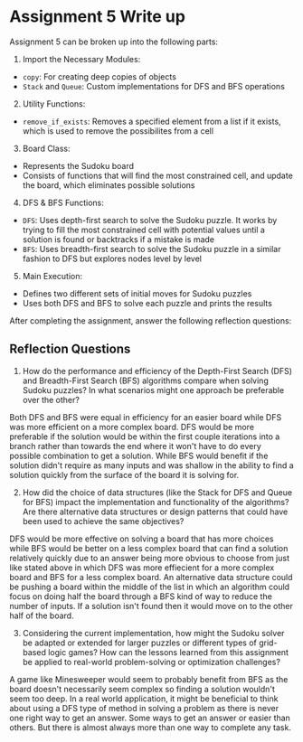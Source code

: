 # Assignment 5 Write up

Assignment 5 can be broken up into the following parts:
1. Import the Necessary Modules:
- `copy`: For creating deep copies of objects
- `Stack` and `Queue`: Custom implementations for DFS and BFS operations
2. Utility Functions: 
- `remove_if_exists`: Removes a specified element from a list if it exists, which is used to remove the possibilites from a cell
3. Board Class:
- Represents the Sudoku board
- Consists of functions that will find the most constrained cell, and update the board, which eliminates possible solutions
4. DFS & BFS Functions:
- `DFS`: Uses depth-first search to solve the Sudoku puzzle. It works by trying to fill the most constrained cell with potential values until a solution is found or backtracks if a mistake is made
- `BFS`: Uses breadth-first search to solve the Sudoku puzzle in a similar fashion to DFS but explores nodes level by level
5. Main Execution:
- Defines two different sets of initial moves for Sudoku puzzles
- Uses both DFS and BFS to solve each puzzle and prints the results


After completing the assignment, answer the following reflection questions:

## Reflection Questions

1. How do the performance and efficiency of the Depth-First Search (DFS) and Breadth-First Search (BFS) algorithms compare when solving Sudoku puzzles? In what scenarios might one approach be preferable over the other?

Both DFS and BFS were equal in efficiency for an easier board while DFS was more efficient on a more complex board. DFS would be more preferable if the solution would be within the first couple iterations into a branch rather than towards the end where it won't have to do every possible combination to get a solution. While BFS would benefit if the solution didn't require as many inputs and was shallow in the ability to find a solution quickly from the surface of the board it is solving for.

2. How did the choice of data structures (like the Stack for DFS and Queue for BFS) impact the implementation and functionality of the algorithms? Are there alternative data structures or design patterns that could have been used to achieve the same objectives?

DFS would be more effective on solving a board that has more choices while BFS would be better on a less complex board that can find a solution relatively quickly due to an answer being more obvious to choose from just like stated above in which DFS was more effiecient for a more complex board and BFS for a less complex board. An alternative data structure could be pushing a board within the middle of the list in which an algorithm could focus on doing half the board through a BFS kind of way to reduce the number of inputs. If a solution isn't found then it would move on to the other half of the board.


3. Considering the current implementation, how might the Sudoku solver be adapted or extended for larger puzzles or different types of grid-based logic games? How can the lessons learned from this assignment be applied to real-world problem-solving or optimization challenges?

 A game like Minesweeper would seem to probably benefit from BFS as the board doesn't necessarily seem complex so finding a solution wouldn't seem too deep. In a real world application, it might be beneficial to think about using a DFS type of method in solving a problem as there is never one right way to get an answer. Some ways to get an answer or easier than others. But there is almost always more than one way to complete any task.
